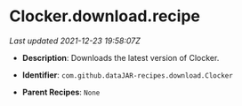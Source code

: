 # Clocker.download.recipe

_Last updated 2021-12-23 19:58:07Z_

- **Description**: Downloads the latest version of Clocker.

- **Identifier**: `com.github.dataJAR-recipes.download.Clocker`

- **Parent Recipes**: `None`